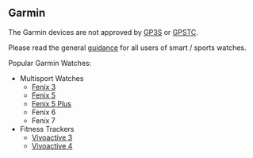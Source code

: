 ## Garmin

The Garmin devices are not approved by [GP3S](https://www.gps-speedsurfing.com/default.aspx?mnu=item&item=gpsother) or [GPSTC](https://www.gpsteamchallenge.com.au/pages/rules).

Please read the general [guidance](../../guidance.md) for all users of smart / sports watches.

Popular Garmin Watches:

- Multisport Watches
  - [Fenix 3](fenix-3/README.md)
  - [Fenix 5](fenix-5/README.md)
  - [Fenix 5 Plus](fenix-5-plus/README.md)
  - Fenix 6
  - Fenix 7
- Fitness Trackers
  - [Vivoactive 3](vivoactive-3/README.md)
  - [Vivoactive 4](vivoactive-4/README.md)

